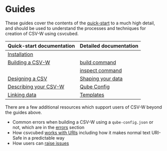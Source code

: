 # Guides

These guides cover the contents of the [quick-start](../quick-start/index.md) to a much high detail, and should be used to understand the processes and techniques for creation of CSV-W using csvcubed.

| Quick-start documentation                                 | Detailed documentation                             |
|-----------------------------------------------------------|----------------------------------------------------|
| [Installation](../quick-start/installation.md)            |                                                    |
| [Building a CSV-W](../quick-start/build.md)               | [build command](command-line/build-command.md)     |
|                                                           | [inspect command](command-line/inspect-command.md) |
| [Designing a CSV](../quick-start/designing-csv.md)        | [Shaping your data](./shape-data/index.md)               |
| [Describing your CSV-W](../quick-start/describing-csv.md) | [Qube Config](./configuration/qube-config/index.md)            |
| [Linking data](../quick-start/linking-data.md)            | [Templates](./configuration/qube-config/templates.md)          |

There are a few additional resources which support users of CSV-W beyond the guides above.

- Common errors when building a CSV-W using a `qube-config.json` or not, which are in the [errors](errors/index.md) section
- How csvcubed [works with URIs](uris.md) including how it makes normal text URI-Safe in a predictable way
- How users can [raise issues](raise-issue.md)
